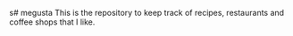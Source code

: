 s# megusta
This is the repository to keep track of recipes, restaurants and coffee shops that I like.
